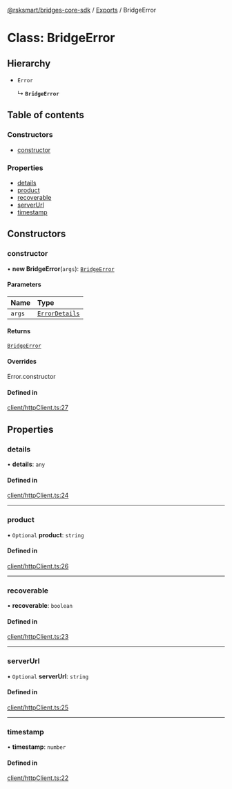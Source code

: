 [@rsksmart/bridges-core-sdk](../README.md) / [Exports](../modules.md) / BridgeError

# Class: BridgeError

## Hierarchy

- `Error`

  ↳ **`BridgeError`**

## Table of contents

### Constructors

- [constructor](BridgeError.md#constructor)

### Properties

- [details](BridgeError.md#details)
- [product](BridgeError.md#product)
- [recoverable](BridgeError.md#recoverable)
- [serverUrl](BridgeError.md#serverurl)
- [timestamp](BridgeError.md#timestamp)

## Constructors

### constructor

• **new BridgeError**(`args`): [`BridgeError`](BridgeError.md)

#### Parameters

| Name | Type |
| :------ | :------ |
| `args` | [`ErrorDetails`](../interfaces/ErrorDetails.md) |

#### Returns

[`BridgeError`](BridgeError.md)

#### Overrides

Error.constructor

#### Defined in

[client/httpClient.ts:27](https://github.com/rsksmart/bridges-core-sdk/blob/0e235bb7c0efe3213e0c46ed267b8cbbc0c6f036/src/client/httpClient.ts#L27)

## Properties

### details

• **details**: `any`

#### Defined in

[client/httpClient.ts:24](https://github.com/rsksmart/bridges-core-sdk/blob/0e235bb7c0efe3213e0c46ed267b8cbbc0c6f036/src/client/httpClient.ts#L24)

___

### product

• `Optional` **product**: `string`

#### Defined in

[client/httpClient.ts:26](https://github.com/rsksmart/bridges-core-sdk/blob/0e235bb7c0efe3213e0c46ed267b8cbbc0c6f036/src/client/httpClient.ts#L26)

___

### recoverable

• **recoverable**: `boolean`

#### Defined in

[client/httpClient.ts:23](https://github.com/rsksmart/bridges-core-sdk/blob/0e235bb7c0efe3213e0c46ed267b8cbbc0c6f036/src/client/httpClient.ts#L23)

___

### serverUrl

• `Optional` **serverUrl**: `string`

#### Defined in

[client/httpClient.ts:25](https://github.com/rsksmart/bridges-core-sdk/blob/0e235bb7c0efe3213e0c46ed267b8cbbc0c6f036/src/client/httpClient.ts#L25)

___

### timestamp

• **timestamp**: `number`

#### Defined in

[client/httpClient.ts:22](https://github.com/rsksmart/bridges-core-sdk/blob/0e235bb7c0efe3213e0c46ed267b8cbbc0c6f036/src/client/httpClient.ts#L22)
